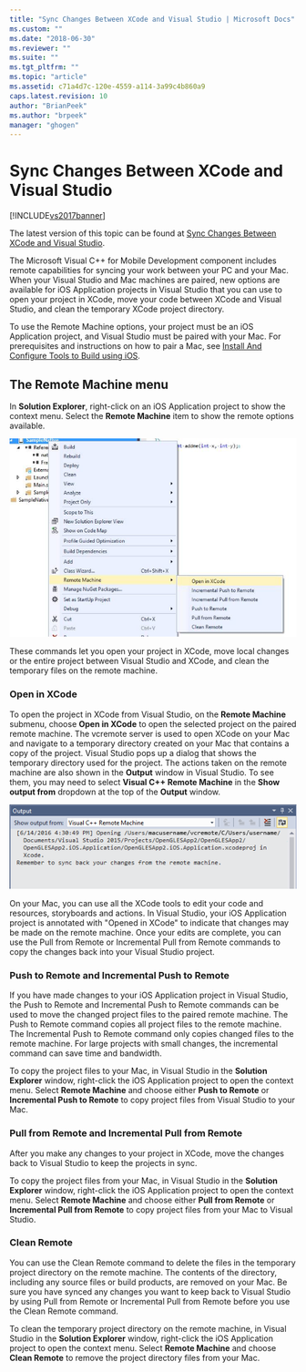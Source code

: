 ```yaml
---
title: "Sync Changes Between XCode and Visual Studio | Microsoft Docs"
ms.custom: ""
ms.date: "2018-06-30"
ms.reviewer: ""
ms.suite: ""
ms.tgt_pltfrm: ""
ms.topic: "article"
ms.assetid: c71a4d7c-120e-4559-a114-3a99c4b860a9
caps.latest.revision: 10
author: "BrianPeek"
ms.author: "brpeek"
manager: "ghogen"
---
```

# Sync Changes Between XCode and Visual Studio
[!INCLUDE[vs2017banner](../includes/vs2017banner.md)]

The latest version of this topic can be found at [Sync Changes Between XCode and Visual Studio](https://docs.microsoft.com/visualstudio/cross-platform/sync-changes-between-xcode-and-visual-studio).  
  
  
The Microsoft Visual C++ for Mobile Development component includes remote capabilities for syncing your work between your PC and your Mac. When your Visual Studio and Mac machines are paired, new options are available for iOS Application projects in Visual Studio that you can use to open your project in XCode, move your code between XCode and Visual Studio, and clean the temporary XCode project directory.  
  
 To use the Remote Machine options, your project must be an iOS Application project, and Visual Studio must be paired with your Mac. For prerequisites and instructions on how to pair a Mac, see [Install And Configure Tools to Build using iOS](../cross-platform/install-and-configure-tools-to-build-using-ios.md).  
  
## The Remote Machine menu  
 In **Solution Explorer**, right-click on an iOS Application project to show the context menu. Select the **Remote Machine** item to show the remote options available.  
  
 ![The Remote Machine menu item in Solution Explorer](../cross-platform/media/cppmdd-u2-remotemachine-menu.jpg "CPPMDD_U2_RemoteMachine_Menu")  
  
 These commands let you open your project in XCode, move local changes or the entire project between Visual Studio and XCode, and clean the temporary files on the remote machine.  
  
### Open in XCode  
 To open the project in XCode from Visual Studio, on the **Remote Machine** submenu, choose **Open in XCode** to open the selected project on the paired remote machine. The vcremote server is used to open XCode on your Mac and navigate to a temporary directory created on your Mac that contains a copy of the project. Visual Studio pops up a dialog that shows the temporary directory used for the project. The actions taken on the remote machine are also shown in the **Output** window in Visual Studio. To see them, you may need to select **Visual C++ Remote Machine** in the **Show output from** dropdown at the top of the **Output** window.  
  
 ![The Output window shows the remote machine actions.](../cross-platform/media/cppmdd-u2-remotemachine-output.png "CPPMDD_U2_RemoteMachine_Output")  
  
 On your Mac, you can use all the XCode tools to edit your code and resources, storyboards and actions. In Visual Studio, your iOS Application project is annotated with "Opened in XCode" to indicate that changes may be made on the remote machine. Once your edits are complete, you can use the Pull from Remote or Incremental Pull from Remote commands to copy the changes back into your Visual Studio project.  
  
### Push to Remote and Incremental Push to Remote  
 If you have made changes to your iOS Application project in Visual Studio, the Push to Remote and Incremental Push to Remote commands can be used to move the changed project files to the paired remote machine. The Push to Remote command copies all project files to the remote machine. The Incremental Push to Remote command only copies changed files to the remote machine. For large projects with small changes, the incremental command can save time and bandwidth.  
  
 To copy the project files to your Mac, in Visual Studio in the **Solution Explorer** window, right-click the iOS Application project to open the context menu. Select **Remote Machine** and choose either **Push to Remote** or **Incremental Push to Remote** to copy project files from Visual Studio to your Mac.  
  
### Pull from Remote and Incremental Pull from Remote  
 After you make any changes to your project in XCode, move the changes back to Visual Studio to keep the projects in sync.  
  
 To copy the project files from your Mac, in Visual Studio in the **Solution Explorer** window, right-click the iOS Application project to open the context menu. Select **Remote Machine** and choose either **Pull from Remote** or **Incremental Pull from Remote** to copy project files from your Mac to Visual Studio.  
  
### Clean Remote  
 You can use the Clean Remote command to delete the files in the temporary project directory on the remote machine. The contents of the directory, including any source files or build products, are removed on your Mac. Be sure you have synced any changes you want to keep back to Visual Studio by using Pull from Remote or Incremental Pull from Remote before you use the Clean Remote command.  
  
 To clean the temporary project directory on the remote machine, in Visual Studio in the **Solution Explorer** window, right-click the iOS Application project to open the context menu. Select **Remote Machine** and choose **Clean Remote** to remove the project directory files from your Mac.

